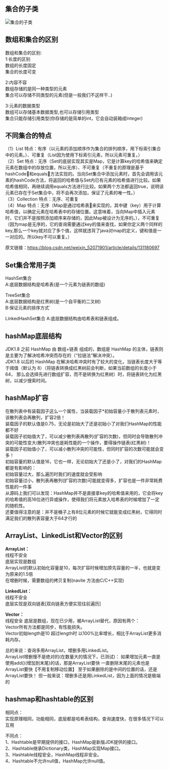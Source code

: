 ## 集合的子类
![集合的子类](https://xxxgod.gitee.io/javadoc/image/base/collectionAndMap.png)

## 数组和集合的区别
数组和集合的区别:     
1:长度的区别   
数组的长度固定   
集合的长度可变   

2:内容不容   
数组存储的是同一种类型的元素   
集合可以存储不同类型的元素(但是一般我们不这样干..)   

3:元素的数据类型  
数组可以存储基本数据类型,也可以存储引用类型  
集合只能存储引用类型(你存储的是简单的int，它会自动装箱成Integer)  

## 不同集合的特点
（1）List        特点：有序（以元素的添加顺序作为集合的排列顺序，用下标索引集合中的元素。）、可重复（List因为使用下标索引元素，所以元素可重复。）       
（2）Set         特点：无序（Set的底层实现其实是Map，它是计算key的哈希值来确定元素在数组中的存放位置，所以无序）、不可重复（不重复的原理是基于hashCode和equals方法实现的。当向Set集合中添加元素时，首先会调用该元素的hashCode方法，将返回的哈希值与Set内已有元素的哈希值进行比较。如果哈希值相同，再继续调用equals方法进行比较。如果两个方法都返回true，说明该元素已存在于Set集合中，将不会再次添加，保证了元素的唯一性。）   
（3）Collection  特点：无序、可重复  
（4）Map         特点：无序（Map是通过哈希表来实现的，其中键（key）用于计算哈希值，以确定元素在哈希表中的存储位置。这意味着，当向Map中插入元素时，它们并不是按照添加顺序来存储的，因此Map被设计为无序的。），不可重复（因为map是无序的，它的查询需要通过key的值来查找，如果你定义两个同样的key,那么一个key就对应了多个值，这样就违背了java对map的定义，键和值是一一对应的。所以key不可以重复。）
                        
原文链接：https://blog.csdn.net/weixin_52071901/article/details/131180697


## Set集合常用子类
HashSet集合   
 A:底层数据结构是哈希表(是一个元素为链表的数组)  
 
TreeSet集合    
 A:底层数据结构是红黑树(是一个自平衡的二叉树)   
 B:保证元素的排序方式` 
 
LinkedHashSet集合
 A:底层数据结构由哈希表和链表组成。  

## hashMap底层结构
JDK1.8 之前 HashMap 由 数组+链表 组成的，数组是 HashMap 的主体，链表则是主要为了解决哈希冲突而存在的（“拉链法”解决冲突）。    
JDK1.8 以后的 HashMap 在解决哈希冲突时有了较大的变化，当链表长度大于等于阈值（默认为 8）（将链表转换成红黑树前会判断，如果当前数组的长度小于 64，
那么会选择先进行数组扩容，而不是转换为红黑树）时，将链表转化为红黑树，以减少搜索时间。

## hashMap扩容   
在散列表中有装载因子这么一个属性，当装载因子*初始容量小于散列表元素时，该散列表会再散列，扩容2倍！   
装载因子的默认值是0.75，无论是初始大了还是初始小了对我们HashMap的性能都不好  
装载因子初始值大了，可以减少散列表再散列(扩容的次数)，但同时会导致散列冲突的可能性变大(散列冲突也是耗性能的一个操作，要得操作链表(红黑树)！  
装载因子初始值小了，可以减小散列冲突的可能性，但同时扩容的次数可能就会变多！   
初始容量的默认值是16，它也一样，无论初始大了还是小了，对我们的HashMap都是有影响的：  
初始容量过大，那么遍历时我们的速度就会受影响  
初始容量过小，散列表再散列(扩容的次数)可能就变得多，扩容也是一件非常耗费性能的一件事  
从源码上我们可以发现：HashMap并不是直接拿key的哈希值来用的，它会将key的哈希值的高16位进行异或操作，使得我们将元素放入哈希表的时候增加了一定的随机性。   
还要值得注意的是：并不是桶子上有8位元素的时候它就能变成红黑树，它得同时满足我们的散列表容量大于64才行的  

## ArrayList、LinkedList和Vector的区别

**ArrayList：**    
线程不安全    
底层实现是数组  
ArrayList的默认初始化容量是10，每次扩容时候增加原先容量的一半，也就是变为原来的1.5倍  
在增删时候，需要数组的拷贝复制(navite 方法由C/C++实现)  

**LinkedList：**  
线程不安全  
底层实现是双向链表[双向链表方便实现往前遍历]   

**Vector：**      
线程安全
底层是数组，现在已少用，被ArrayList替代，原因有两个：  
Vector所有方法都是同步，有性能损失。  
Vector初始length是10 超过length时 以100%比率增长，相比于ArrayList更多消耗内存。  
  
总的来说：查询多用ArrayList，增删多用LinkedList。  
ArrayList增删慢不是绝对的(在数量大的情况下，已测试)：
如果增加元素一直是使用add()(增加到末尾)的话，那是ArrayList要快
一直删除末尾的元素也是ArrayList要快【不用复制移动位置】
至于如果删除的是中间的位置的话，还是ArrayList要快！
但一般来说：增删多还是用LinkedList，因为上面的情况是极端的


## hashmap和hashtable的区别  
相同点：     
实现原理相同，功能相同，底层都是哈希表结构，查询速度快，在很多情况下可以互用     
 
不同点：   
  1、Hashtable是早期提供的接口，HashMap是新版JDK提供的接口。   
  2、Hashtable继承Dictionary类，HashMap实现Map接口。  
  3、Hashtable线程安全，HashMap线程非安全。   
  4、Hashtable不允许null值，HashMap允许null值。  

